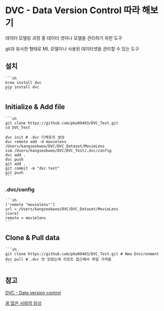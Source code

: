 # DVC - Data Version Control 따라 해보기
데이터 모델링 과정 중 데이터 셋이나 모델을 관리하기 위한 도구 

git과 유사한 형태로 ML 모델이나 사용된 데이터셋을 관리할 수 있는 도구

## 설치
    ```sh
    brew install dvc
    pip install dvc
    ```
## Initialize & Add file
    ```sh
    git clone https://github.com/pko89403/DVC_Test.git
    cd DVC_Test
    
    dvc init # .dvc 디렉토리 생성
    dvc remote add -d movielens /Users/kangseokwoo/DVC/DVC_Dataset/MovieLens
    vim /Users/kangseokwoo/DVC/DVC_Test/.dvc/config
    dvc add .
    dvc push
    git add .
    git commit -m "dvc test"
    git push 
    ```
### .dvc/config
    ```sh
    ['remote "movielens"']
    url = /Users/kangseokwoo/DVC/DVC_Dataset/MovieLens
    [core]
    remote = movielens
    ```
## Clone & Pull data
    ```sh
    git clone https://github.com/pko89403/DVC_Test.git # New Environment
    dvc pull # .dvc 만 있었는데 리모트 접근해서 파일 가져옴 
    ```
## 참고

[DVC - Data version control](https://inahjeon.github.io/dvc/)

[꿈 많은 사람의 일상](https://lsjsj92.tistory.com/573)